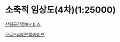 # 소축적 임상도(4차)(1:25000)

[산림공간정보서비스](http://116.67.84.152/forest/#/)

[구글드라이브아카이브](https://drive.google.com/file/d/1TmoNOH2ytyQGplApmBW9fWWuXkWsfX9O/view?usp=sharing)